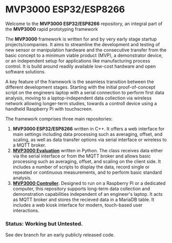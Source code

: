 # MVP3000 ESP32/ESP8266

Welcome to the **MVP3000 ESP32/ESP8266** repository, an integral part of the **MVP3000** rapid prototyping framework

The **MVP3000** framework is written for and by very early stage startup projects/companies. It aims to streamline the development and testing of new sensor or manipulation hardware and the consecutive transfer from the basic concept to a minimum viable product (MVP), a demonstrator device, or an independent setup for applications like manufacturing process control. It is build around readily available low-cost hardware and open software solutions.

A key feature of the framework is the seamless transition between the different development stages. Starting with the initial proof-of-concept script on the engineers laptop with a serial connection to perform first data analysis, moving to a laptop-independent data collection via wireless network allowing longer-term studies, towards a controll device using a handheld Raspberry Pi with touchscreen.

The framework comprises three main repositories:
1.  **MVP3000 ESP32/ESP8266** written in C++. It offers a web interface for main settings including data processing such as averaging, offset, and scaling, as well as data transfer options via serial interface or wireless to a MQTT broker.
2.  **[MVP3000 Evaluation](https://github.com/Production3000/mvp3000evaluation)** written in Python. The class receives data either via the serial interface or from the MQTT broker and allows basic processing such as averaging, offset, and scaling on the client side. It includes a number of scripts to display the data, record single or repeated or continuous measurements, and to perform basic standard analysis.
3.  **[MVP3000 Controller](https://github.com/Production3000/mvp3000controller)**. Designed to run on a Raspberry Pi or a dedicated computer, this repository supports long-term data collection and demonstration capabilities independent of an engineer's laptop. It acts as MQTT broker and stores the recieved data in a MariaDB table. It includes a web kiosk interface for modern, touch-based user interactions.


### Status: Working but Untested.

See dev branch for an early publicly released code.
